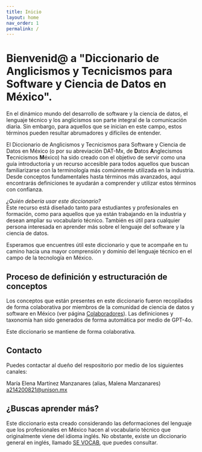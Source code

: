 ```yaml
---
title: Inicio
layout: home
nav_order: 1
permalink: /
---
```


# Bienvenid@ a "Diccionario de Anglicismos y Tecnicismos para Software y Ciencia de Datos en México".

En el dinámico mundo del desarrollo de software y la ciencia de datos, el lenguaje técnico y los anglicismos son parte integral de la comunicación diaria. Sin embargo, para aquellos que se inician en este campo, estos términos pueden resultar abrumadores y difíciles de entender.

El Diccionario de Anglicismos y Tecnicismos para Software y Ciencia de Datos en México (o por su abreviación DAT-Mx, de **D**atos **A**nglecismos **T**ecnicismos **M**éxico) ha sido creado con el objetivo de servir como una guía introductoria y un recurso accesible para todos aquellos que buscan familiarizarse con la terminología más comúnmente utilizada en la industria. Desde conceptos fundamentales hasta términos más avanzados, aquí encontrarás definiciones te ayudarán a comprender y utilizar estos términos con confianza.

*¿Quién debería usar este diccionario?*  
Este recurso está diseñado tanto para estudiantes y profesionales en formación, como para aquellos que ya están trabajando en la industria y desean ampliar su vocabulario técnico. También es útil para cualquier persona interesada en aprender más sobre el lenguaje del software y la ciencia de datos.

Esperamos que encuentres útil este diccionario y que te acompañe en tu camino hacia una mayor comprensión y dominio del lenguaje técnico en el campo de la tecnología en México.

## Proceso de definición y estructuración de conceptos

Los conceptos que están presentes en este diccionario fueron recopilados de forma colaborativa por miembros de la comunidad de ciencia de datos y software en México (ver página [Colaboradores](https://maleniski.github.io/diccionario-angl-tec-mx/docs/colaboradores.html)). Las definiciones y taxonomía han sido generados de forma automática por medio de GPT-4o.

Este diccionario se mantiene de forma colaborativa. 

## Contacto

Puedes contactar al dueño del respositorio por medio de los siguientes canales:  

María Elena Martínez Manzanares (alias, Malena Manzanares)  
a214200821@unison.mx

## ¿Buscas aprender más?

Este diccionario esta creado considerando las deformaciones del lenguaje que los profesionales en México hacen al vocabulario técnico que originalmente viene del idioma inglés. No obstante, existe un diccionario general en inglés, llamado [SE VOCAB](https://pascal.computer.org/sev_display/index.action), que puedes consultar.
